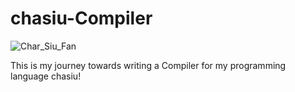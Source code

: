 # chasiu-Compiler
![Char_Siu_Fan](https://github.com/tristanlok/chasiu-Compiler/assets/157249099/bbeb56a4-79d0-40dd-af14-8a34c2d919c9)

This is my journey towards writing a Compiler for my programming language chasiu!

